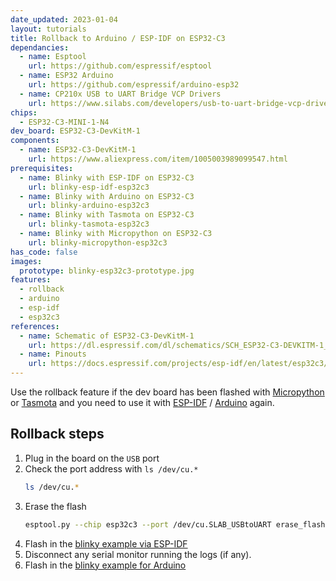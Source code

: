```yaml
---
date_updated: 2023-01-04
layout: tutorials
title: Rollback to Arduino / ESP-IDF on ESP32-C3
dependancies:
  - name: Esptool
    url: https://github.com/espressif/esptool
  - name: ESP32 Arduino
    url: https://github.com/espressif/arduino-esp32
  - name: CP210x USB to UART Bridge VCP Drivers
    url: https://www.silabs.com/developers/usb-to-uart-bridge-vcp-drivers?tab=downloads
chips:
  - ESP32-C3-MINI-1-N4
dev_board: ESP32-C3-DevKitM-1
components:
  - name: ESP32-C3-DevKitM-1
    url: https://www.aliexpress.com/item/1005003989099547.html
prerequisites:
  - name: Blinky with ESP-IDF on ESP32-C3
    url: blinky-esp-idf-esp32c3
  - name: Blinky with Arduino on ESP32-C3
    url: blinky-arduino-esp32c3
  - name: Blinky with Tasmota on ESP32-C3
    url: blinky-tasmota-esp32c3
  - name: Blinky with Micropython on ESP32-C3
    url: blinky-micropython-esp32c3
has_code: false
images:
  prototype: blinky-esp32c3-prototype.jpg
features:
  - rollback
  - arduino
  - esp-idf
  - esp32c3
references:
  - name: Schematic of ESP32-C3-DevKitM-1
    url: https://dl.espressif.com/dl/schematics/SCH_ESP32-C3-DEVKITM-1_V1_20200915A.pdf
  - name: Pinouts
    url: https://docs.espressif.com/projects/esp-idf/en/latest/esp32c3/hw-reference/esp32c3/user-guide-devkitm-1.html#pin-layout
---
```


Use the rollback feature if the dev board has been flashed with [Micropython](./blinky-micropython-esp32c3) or [Tasmota](./blinky-tasmota-esp32c3) and you need to use it with [ESP-IDF](./blinky-esp-idf-esp32c3) / [Arduino](./blinky-arduino-esp32c3) again.

## Rollback steps

1. Plug in the board on the `USB` port
1. Check the port address with `ls /dev/cu.*`
    ```sh
    ls /dev/cu.*
    ```
1. Erase the flash
    ```sh
    esptool.py --chip esp32c3 --port /dev/cu.SLAB_USBtoUART erase_flash
    ```
1. Flash in the [blinky example via ESP-IDF](./blinky-esp-idf-esp32c3)
1. Disconnect any serial monitor running the logs (if any).
1. Flash in the [blinky example for Arduino](./blinky-arduino-esp32c3)
